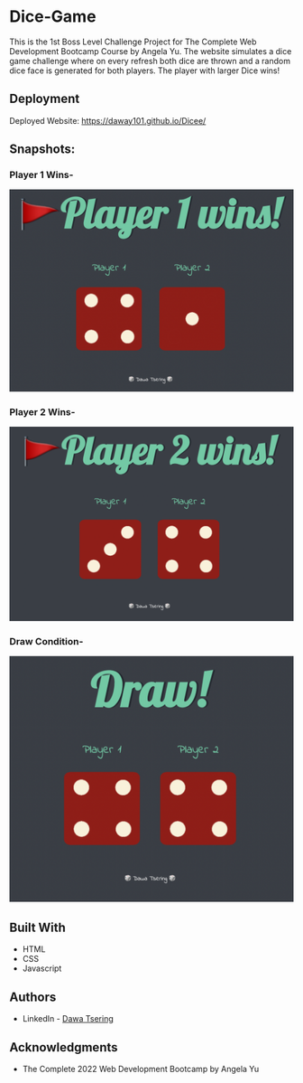 # Dice-Game
This is the 1st Boss Level Challenge Project for The Complete Web Development Bootcamp Course by Angela Yu.
The website simulates a dice game challenge where on every refresh both dice are thrown and a random dice face is generated for both players. The player with larger Dice wins!

## Deployment

Deployed Website: https://daway101.github.io/Dicee/

## Snapshots:
### Player 1 Wins-
<img alt="player1-image" src="Image/player1win.png">

### Player 2 Wins-
<img alt="player2-image" src="Image/player2win.png">

### Draw Condition-
<img alt="draw-image" src="Image/draw.png">

## Built With

  * HTML
  * CSS
  * Javascript

## Authors

- LinkedIn - [Dawa Tsering](https://www.linkedin.com/in/dawatsering/)

## Acknowledgments

  * The Complete 2022 Web Development Bootcamp by Angela Yu
